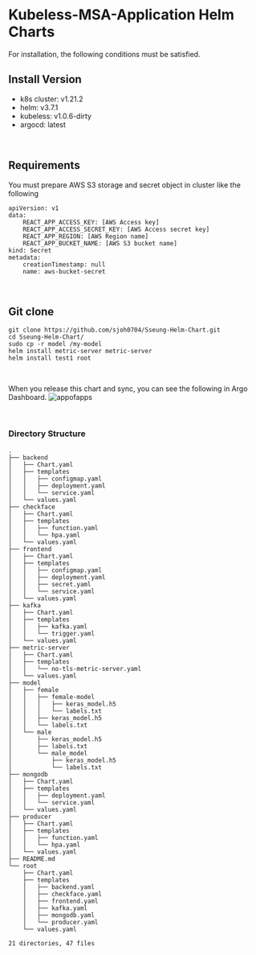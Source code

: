 # Kubeless-MSA-Application Helm Charts



For installation, the following conditions must be satisfied.
## Install Version
- k8s cluster: v1.21.2
- helm: v3.7.1
- kubeless: v1.0.6-dirty
- argocd: latest

<br/>

## Requirements
You must prepare AWS S3 storage and secret object in cluster like the following 
```
apiVersion: v1
data:
    REACT_APP_ACCESS_KEY: [AWS Access key]
    REACT_APP_ACCESS_SECRET_KEY: [AWS Access secret key]  
    REACT_APP_REGION: [AWS Region name]
    REACT_APP_BUCKET_NAME: [AWS S3 bucket name]
kind: Secret
metadata:
    creationTimestamp: null
    name: aws-bucket-secret

```

<br/>

## Git clone
```
git clone https://github.com/sjoh0704/Sseung-Helm-Chart.git
cd Sseung-Helm-Chart/
sudo cp -r model /my-model
helm install metric-server metric-server
helm install test1 root
```

<br/>

When you release this chart and sync, you can see the following in Argo Dashboard. 
![appofapps](https://user-images.githubusercontent.com/66519046/145418090-5099a9d5-85cf-4670-b33b-dbb8a621ab07.png)



<br/>


### Directory Structure

```
.
├── backend
│   ├── Chart.yaml
│   ├── templates
│   │   ├── configmap.yaml
│   │   ├── deployment.yaml
│   │   └── service.yaml
│   └── values.yaml
├── checkface
│   ├── Chart.yaml
│   ├── templates
│   │   ├── function.yaml
│   │   └── hpa.yaml
│   └── values.yaml
├── frontend
│   ├── Chart.yaml
│   ├── templates
│   │   ├── configmap.yaml
│   │   ├── deployment.yaml
│   │   ├── secret.yaml
│   │   └── service.yaml
│   └── values.yaml
├── kafka
│   ├── Chart.yaml
│   ├── templates
│   │   ├── kafka.yaml
│   │   └── trigger.yaml
│   └── values.yaml
├── metric-server
│   ├── Chart.yaml
│   ├── templates
│   │   └── no-tls-metric-server.yaml
│   └── values.yaml
├── model
│   ├── female
│   │   ├── female-model
│   │   │   ├── keras_model.h5
│   │   │   └── labels.txt
│   │   ├── keras_model.h5
│   │   └── labels.txt
│   └── male
│       ├── keras_model.h5
│       ├── labels.txt
│       └── male_model
│           ├── keras_model.h5
│           └── labels.txt
├── mongodb
│   ├── Chart.yaml
│   ├── templates
│   │   ├── deployment.yaml
│   │   └── service.yaml
│   └── values.yaml
├── producer
│   ├── Chart.yaml
│   ├── templates
│   │   ├── function.yaml
│   │   └── hpa.yaml
│   └── values.yaml
├── README.md
└── root
    ├── Chart.yaml
    ├── templates
    │   ├── backend.yaml
    │   ├── checkface.yaml
    │   ├── frontend.yaml
    │   ├── kafka.yaml
    │   ├── mongodb.yaml
    │   └── producer.yaml
    └── values.yaml

21 directories, 47 files
```